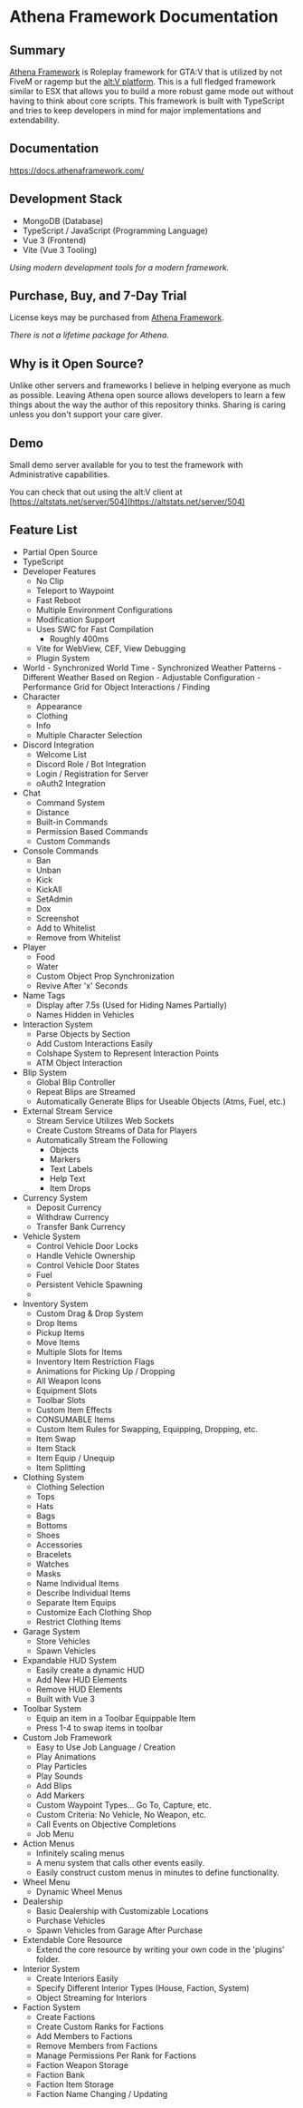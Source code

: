 # Athena Framework Documentation

## Summary

[Athena Framework](https://athenaframework.com) is Roleplay framework for GTA:V that is utilized by not FiveM or ragemp but the [alt:V platform](https://altv.mp). This is a full fledged framework similar to ESX that allows you to build a more robust game mode out without having to think about core scripts. This framework is built with TypeScript and tries to keep developers in mind for major implementations and extendability.

## Documentation

https://docs.athenaframework.com/

## Development Stack

* MongoDB (Database)
* TypeScript / JavaScript (Programming Language)
* Vue 3 (Frontend)
* Vite (Vue 3 Tooling)

_Using modern development tools for a modern framework._

## Purchase, Buy, and 7-Day Trial

License keys may be purchased from [Athena Framework](https://athenaframework.com).

_There is not a lifetime package for Athena._

## Why is it Open Source?

Unlike other servers and frameworks I believe in helping everyone as much as possible. Leaving Athena open source allows developers to learn a few things about the way the author of this repository thinks. Sharing is caring unless you don't support your care giver.

## Demo

Small demo server available for you to test the framework with Administrative capabilities. 

You can check that out using the alt:V client at [https://altstats.net/server/504](https://altstats.net/server/504)

## Feature List

- Partial Open Source
- TypeScript
-   Developer Features
    -   No Clip
    -   Teleport to Waypoint
    -   Fast Reboot
    -   Multiple Environment Configurations
    -   Modification Support
    -   Uses SWC for Fast Compilation
        -   Roughly 400ms
    - Vite for WebView, CEF, View Debugging
    - Plugin System
-    World
    -   Synchronized World Time
    -   Synchronized Weather Patterns
    -   Different Weather Based on Region
    -   Adjustable Configuration
    -   Performance Grid for Object Interactions / Finding
- Character
  - Appearance
  - Clothing
  - Info
  - Multiple Character Selection
- Discord Integration
  - Welcome List
  - Discord Role / Bot Integration
  - Login / Registration for Server
  - oAuth2 Integration
- Chat
  - Command System
  - Distance
  - Built-in Commands
  - Permission Based Commands
  - Custom Commands
- Console Commands
    -   Ban
    -   Unban
    -   Kick
    -   KickAll
    -   SetAdmin
    -   Dox
    -   Screenshot
    -   Add to Whitelist
    -   Remove from Whitelist
-   Player
    -   Food
    -   Water
    -   Custom Object Prop Synchronization
    -   Revive After 'x' Seconds
-   Name Tags
    -   Display after 7.5s \(Used for Hiding Names Partially\)
    -   Names Hidden in Vehicles
-   Interaction System
    -   Parse Objects by Section
    -   Add Custom Interactions Easily
    -   Colshape System to Represent Interaction Points
    -   ATM Object Interaction
-   Blip System
    -   Global Blip Controller
    -   Repeat Blips are Streamed
    -   Automatically Generate Blips for Useable Objects (Atms, Fuel, etc.)
- External Stream Service
  - Stream Service Utilizes Web Sockets
  - Create Custom Streams of Data for Players
  - Automatically Stream the Following
    - Objects
    - Markers
    - Text Labels
    - Help Text
    - Item Drops
-   Currency System
    -   Deposit Currency
    -   Withdraw Currency
    -   Transfer Bank Currency
-   Vehicle System
    -   Control Vehicle Door Locks
    -   Handle Vehicle Ownership
    -   Control Vehicle Door States
    -   Fuel
    -   Persistent Vehicle Spawning
    -   
-   Inventory System
    -   Custom Drag & Drop System
    -   Drop Items
    -   Pickup Items
    -   Move Items
    -   Multiple Slots for Items
    -   Inventory Item Restriction Flags
    -   Animations for Picking Up / Dropping
    -   All Weapon Icons
    -   Equipment Slots
    -   Toolbar Slots
    -   Custom Item Effects
    -   CONSUMABLE Items
    -   Custom Item Rules for Swapping, Equipping, Dropping, etc.
    -   Item Swap
    -   Item Stack
    -   Item Equip / Unequip
    -   Item Splitting
-   Clothing System
    -   Clothing Selection
    -   Tops
    -   Hats
    -   Bags
    -   Bottoms
    -   Shoes
    -   Accessories
    -   Bracelets
    -   Watches
    -   Masks
    -   Name Individual Items
    -   Describe Individual Items
    -   Separate Item Equips
    -   Customize Each Clothing Shop
    -   Restrict Clothing Items
- Garage System
    - Store Vehicles
    - Spawn Vehicles
- Expandable HUD System
    - Easily create a dynamic HUD
    - Add New HUD Elements
    - Remove HUD Elements
    - Built with Vue 3
-   Toolbar System
    -   Equip an item in a Toolbar Equippable Item
    -   Press 1-4 to swap items in toolbar
-   Custom Job Framework
    -   Easy to Use Job Language / Creation
    -   Play Animations
    -   Play Particles
    -   Play Sounds
    -   Add Blips
    -   Add Markers
    -   Custom Waypoint Types... Go To, Capture, etc.
    -   Custom Criteria: No Vehicle, No Weapon, etc.
    -   Call Events on Objective Completions
    -   Job Menu
-   Action Menus
    -   Infinitely scaling menus
    -   A menu system that calls other events easily.
    -   Easily construct custom menus in minutes to define functionality.
-   Wheel Menu
    -   Dynamic Wheel Menus
-   Dealership
    -   Basic Dealership with Customizable Locations
    -   Purchase Vehicles
    -   Spawn Vehicles from Garage After Purchase
-   Extendable Core Resource
    -   Extend the core resource by writing your own code in the 'plugins' folder.
-   Interior System
    -   Create Interiors Easily
    -   Specify Different Interior Types (House, Faction, System)
    -   Object Streaming for Interiors
-   Faction System
    -   Create Factions
    -   Create Custom Ranks for Factions
    -   Add Members to Factions
    -   Remove Members from Factions
    -   Manage Permissions Per Rank for Factions
    -   Faction Weapon Storage
    -   Faction Bank
    -   Faction Item Storage
    -   Faction Name Changing / Updating
